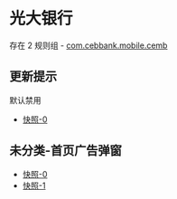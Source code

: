 # 光大银行

存在 2 规则组 - [com.cebbank.mobile.cemb](/src/apps/com.cebbank.mobile.cemb.ts)

## 更新提示

默认禁用

- [快照-0](https://i.gkd.li/i/12727241)

## 未分类-首页广告弹窗

- [快照-0](https://i.gkd.li/i/12727248)
- [快照-1](https://i.gkd.li/i/13471080)
